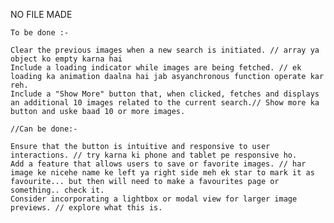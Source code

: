 NO FILE MADE

    To be done :-

    Clear the previous images when a new search is initiated. // array ya object ko empty karna hai
    Include a loading indicator while images are being fetched. // ek loading ka animation daalna hai jab asyanchronous function operate kar reh.
    Include a "Show More" button that, when clicked, fetches and displays an additional 10 images related to the current search.// Show more ka button and uske baad 10 or more images.

    //Can be done:-

    Ensure that the button is intuitive and responsive to user interactions. // try karna ki phone and tablet pe responsive ho.
    Add a feature that allows users to save or favorite images. // har image ke nicehe name ke left ya right side meh ek star to mark it as favourite... but then will need to make a favourites page or something.. check it.
    Consider incorporating a lightbox or modal view for larger image previews. // explore what this is.

